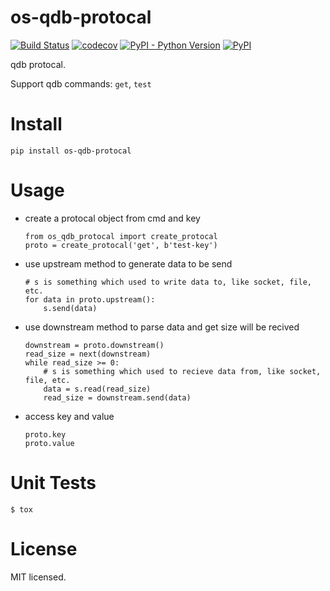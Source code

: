 # os-qdb-protocal

[![Build Status](https://www.travis-ci.org/cfhamlet/os-qdb-protocal.svg?branch=master)](https://www.travis-ci.org/cfhamlet/os-qdb-protocal)
[![codecov](https://codecov.io/gh/cfhamlet/os-qdb-protocal/branch/master/graph/badge.svg)](https://codecov.io/gh/cfhamlet/os-qdb-protocal)
[![PyPI - Python Version](https://img.shields.io/pypi/pyversions/os-qdb-protocal.svg)](https://pypi.python.org/pypi/os-qdb-protocal)
[![PyPI](https://img.shields.io/pypi/v/os-qdb-protocal.svg)](https://pypi.python.org/pypi/os-qdb-protocal)


qdb protocal.

Support qdb commands: ``get``, ``test``
 

# Install

`pip install os-qdb-protocal`

# Usage

* create a protocal object from cmd and key

    ```
    from os_qdb_protocal import create_protocal
    proto = create_protocal('get', b'test-key')
    ```

* use upstream method to generate data to be send

  
    ```
    # s is something which used to write data to, like socket, file, etc.
    for data in proto.upstream(): 
        s.send(data)
    ```

* use downstream method to parse data and get size will be recived

    ```
    downstream = proto.downstream()
    read_size = next(downstream)
    while read_size >= 0:
        # s is something which used to recieve data from, like socket, file, etc.
        data = s.read(read_size)
        read_size = downstream.send(data)
    ```

* access key and value

    ```
    proto.key
    proto.value
    ```


# Unit Tests

`$ tox`

# License

MIT licensed.

